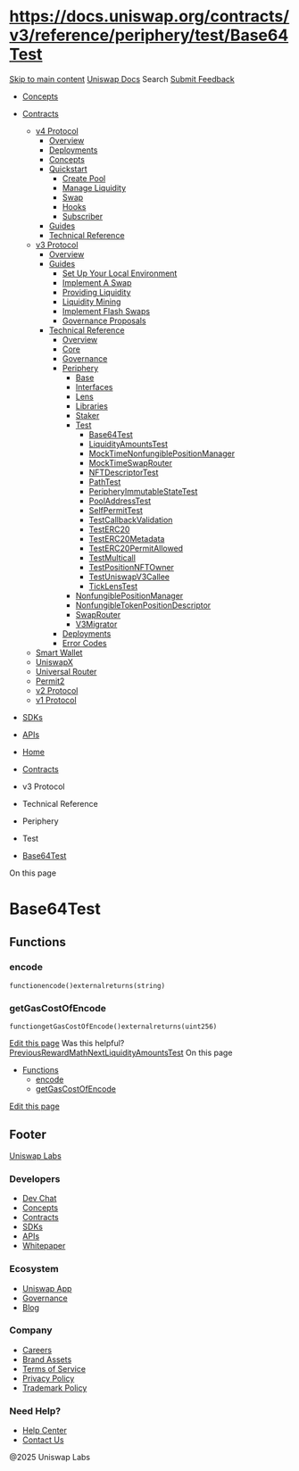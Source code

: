 # https://docs.uniswap.org/contracts/v3/reference/periphery/test/Base64Test

[Skip to main content](https://docs.uniswap.org/contracts/v3/reference/periphery/test/Base64Test#__docusaurus_skipToContent_fallback)
[Uniswap Docs](https://docs.uniswap.org/)
Search
[Submit Feedback](https://docs.google.com/forms/d/e/1FAIpQLSdjSkZam8KiatL9XACRVxCHjDJjaPGbls77PCXDKFn4JwykXg/viewform)
  * [Concepts](https://docs.uniswap.org/concepts/overview)
  * [Contracts](https://docs.uniswap.org/contracts/v4/overview)
    * [v4 Protocol](https://docs.uniswap.org/contracts/v4/overview)
      * [Overview](https://docs.uniswap.org/contracts/v4/overview)
      * [Deployments](https://docs.uniswap.org/contracts/v4/deployments)
      * [Concepts](https://docs.uniswap.org/contracts/v4/concepts/v4-vs-v3)
      * [Quickstart](https://docs.uniswap.org/contracts/v4/quickstart/create-pool)
        * [Create Pool](https://docs.uniswap.org/contracts/v4/quickstart/create-pool)
        * [Manage Liquidity](https://docs.uniswap.org/contracts/v4/quickstart/manage-liquidity/setup-liquidity)
        * [Swap](https://docs.uniswap.org/contracts/v4/quickstart/swap)
        * [Hooks](https://docs.uniswap.org/contracts/v4/quickstart/hooks/setup)
        * [Subscriber](https://docs.uniswap.org/contracts/v4/quickstart/subscriber)
      * [Guides](https://docs.uniswap.org/contracts/v4/guides/hooks/your-first-hook)
      * [Technical Reference](https://docs.uniswap.org/contracts/v4/reference/errors/)
    * [v3 Protocol](https://docs.uniswap.org/contracts/v3/overview)
      * [Overview](https://docs.uniswap.org/contracts/v3/overview)
      * [Guides](https://docs.uniswap.org/contracts/v3/guides/local-environment)
        * [Set Up Your Local Environment](https://docs.uniswap.org/contracts/v3/guides/local-environment)
        * [Implement A Swap](https://docs.uniswap.org/contracts/v3/guides/swaps/single-swaps)
        * [Providing Liquidity](https://docs.uniswap.org/contracts/v3/guides/providing-liquidity/setting-up)
        * [Liquidity Mining](https://docs.uniswap.org/contracts/v3/guides/liquidity-mining/overview)
        * [Implement Flash Swaps](https://docs.uniswap.org/contracts/v3/guides/flash-integrations/inheritance-constructors)
        * [Governance Proposals](https://docs.uniswap.org/contracts/v3/guides/governance/liscense-modifications)
      * [Technical Reference](https://docs.uniswap.org/contracts/v3/reference/overview)
        * [Overview](https://docs.uniswap.org/contracts/v3/reference/overview)
        * [Core](https://docs.uniswap.org/contracts/v3/reference/core/UniswapV3Factory)
        * [Governance](https://docs.uniswap.org/contracts/v3/reference/governance/overview)
        * [Periphery](https://docs.uniswap.org/contracts/v3/reference/periphery/base/BlockTimestamp)
          * [Base](https://docs.uniswap.org/contracts/v3/reference/periphery/base/BlockTimestamp)
          * [Interfaces](https://docs.uniswap.org/contracts/v3/reference/periphery/interfaces/IERC20Metadata)
          * [Lens](https://docs.uniswap.org/contracts/v3/reference/periphery/lens/Quoter)
          * [Libraries](https://docs.uniswap.org/contracts/v3/reference/periphery/libraries/Base64)
          * [Staker](https://docs.uniswap.org/contracts/v3/reference/periphery/staker/Design)
          * [Test](https://docs.uniswap.org/contracts/v3/reference/periphery/test/Base64Test)
            * [Base64Test](https://docs.uniswap.org/contracts/v3/reference/periphery/test/Base64Test)
            * [LiquidityAmountsTest](https://docs.uniswap.org/contracts/v3/reference/periphery/test/LiquidityAmountsTest)
            * [MockTimeNonfungiblePositionManager](https://docs.uniswap.org/contracts/v3/reference/periphery/test/MockTimeNonfungiblePositionManager)
            * [MockTimeSwapRouter](https://docs.uniswap.org/contracts/v3/reference/periphery/test/MockTimeSwapRouter)
            * [NFTDescriptorTest](https://docs.uniswap.org/contracts/v3/reference/periphery/test/NFTDescriptorTest)
            * [PathTest](https://docs.uniswap.org/contracts/v3/reference/periphery/test/PathTest)
            * [PeripheryImmutableStateTest](https://docs.uniswap.org/contracts/v3/reference/periphery/test/PeripheryImmutableStateTest)
            * [PoolAddressTest](https://docs.uniswap.org/contracts/v3/reference/periphery/test/PoolAddressTest)
            * [SelfPermitTest](https://docs.uniswap.org/contracts/v3/reference/periphery/test/SelfPermitTest)
            * [TestCallbackValidation](https://docs.uniswap.org/contracts/v3/reference/periphery/test/TestCallbackValidation)
            * [TestERC20](https://docs.uniswap.org/contracts/v3/reference/periphery/test/TestERC20)
            * [TestERC20Metadata](https://docs.uniswap.org/contracts/v3/reference/periphery/test/TestERC20Metadata)
            * [TestERC20PermitAllowed](https://docs.uniswap.org/contracts/v3/reference/periphery/test/TestERC20PermitAllowed)
            * [TestMulticall](https://docs.uniswap.org/contracts/v3/reference/periphery/test/TestMulticall)
            * [TestPositionNFTOwner](https://docs.uniswap.org/contracts/v3/reference/periphery/test/TestPositionNFTOwner)
            * [TestUniswapV3Callee](https://docs.uniswap.org/contracts/v3/reference/periphery/test/TestUniswapV3Callee)
            * [TickLensTest](https://docs.uniswap.org/contracts/v3/reference/periphery/test/TickLensTest)
          * [NonfungiblePositionManager](https://docs.uniswap.org/contracts/v3/reference/periphery/NonfungiblePositionManager)
          * [NonfungibleTokenPositionDescriptor](https://docs.uniswap.org/contracts/v3/reference/periphery/NonfungibleTokenPositionDescriptor)
          * [SwapRouter](https://docs.uniswap.org/contracts/v3/reference/periphery/SwapRouter)
          * [V3Migrator](https://docs.uniswap.org/contracts/v3/reference/periphery/V3Migrator)
        * [Deployments](https://docs.uniswap.org/contracts/v3/reference/deployments/)
        * [Error Codes](https://docs.uniswap.org/contracts/v3/reference/error-codes)
    * [Smart Wallet](https://docs.uniswap.org/contracts/smart-wallet/overview)
    * [UniswapX](https://docs.uniswap.org/contracts/uniswapx/overview)
    * [Universal Router](https://docs.uniswap.org/contracts/universal-router/overview)
    * [Permit2](https://docs.uniswap.org/contracts/permit2/overview)
    * [v2 Protocol](https://docs.uniswap.org/contracts/v2/overview)
    * [v1 Protocol](https://docs.uniswap.org/contracts/v1/overview)
  * [SDKs](https://docs.uniswap.org/sdk/v4/overview)
  * [APIs](https://docs.uniswap.org/api/subgraph/overview)


  * [Home](https://docs.uniswap.org/)
  * [Contracts](https://docs.uniswap.org/contracts/v4/overview)
  * v3 Protocol
  * Technical Reference
  * Periphery
  * Test
  * [Base64Test](https://docs.uniswap.org/contracts/v3/reference/periphery/test/Base64Test)


On this page
# Base64Test
## Functions[​](https://docs.uniswap.org/contracts/v3/reference/periphery/test/Base64Test#functions "Direct link to Functions")
### encode[​](https://docs.uniswap.org/contracts/v3/reference/periphery/test/Base64Test#encode "Direct link to encode")
```
functionencode()externalreturns(string)
```

### getGasCostOfEncode[​](https://docs.uniswap.org/contracts/v3/reference/periphery/test/Base64Test#getgascostofencode "Direct link to getGasCostOfEncode")
```
functiongetGasCostOfEncode()externalreturns(uint256)
```

[Edit this page](https://github.com/uniswap/uniswap-docs/tree/main/docs/contracts/v3/reference/periphery/test/Base64Test.md)
Was this helpful?
[PreviousRewardMath](https://docs.uniswap.org/contracts/v3/reference/periphery/staker/libraries/RewardMath)[NextLiquidityAmountsTest](https://docs.uniswap.org/contracts/v3/reference/periphery/test/LiquidityAmountsTest)
On this page
  * [Functions](https://docs.uniswap.org/contracts/v3/reference/periphery/test/Base64Test#functions)
    * [encode](https://docs.uniswap.org/contracts/v3/reference/periphery/test/Base64Test#encode)
    * [getGasCostOfEncode](https://docs.uniswap.org/contracts/v3/reference/periphery/test/Base64Test#getgascostofencode)


[Edit this page](https://github.com/uniswap/uniswap-docs/tree/main/docs/contracts/v3/reference/periphery/test/Base64Test.md)
## Footer
[Uniswap Labs](https://docs.uniswap.org/)
### Developers
  * [Dev Chat](https://discord.com/invite/uniswap)
  * [Concepts](https://docs.uniswap.org/concepts/overview)
  * [Contracts](https://docs.uniswap.org/contracts/v4/overview)
  * [SDKs](https://docs.uniswap.org/sdk/v4/overview)
  * [APIs](https://docs.uniswap.org/api/subgraph/overview)
  * [Whitepaper](https://app.uniswap.org/whitepaper-v4.pdf)


### Ecosystem
  * [Uniswap App](https://app.uniswap.org/)
  * [Governance](https://www.uniswapfoundation.org/governance)
  * [Blog](https://blog.uniswap.org/)


### Company
  * [Careers](https://boards.greenhouse.io/uniswaplabs)
  * [Brand Assets](https://github.com/Uniswap/brand-assets/raw/main/Uniswap%20Brand%20Assets.zip)
  * [Terms of Service](https://support.uniswap.org/hc/en-us/articles/30935100859661-Uniswap-Labs-Terms-of-Service)
  * [Privacy Policy](https://support.uniswap.org/hc/en-us/articles/30934457771405-Uniswap-Labs-Privacy-Policy)
  * [Trademark Policy](https://support.uniswap.org/hc/en-us/articles/30934762216973-Uniswap-Labs-Trademark-Guidelines)


### Need Help?
  * [Help Center](https://support.uniswap.org/)
  * [Contact Us](https://support.uniswap.org/hc/en-us/requests/new)


@2025 Uniswap Labs
[](https://github.com/uniswap/uniswap-docs)[](https://twitter.com/Uniswap)[](https://discord.com/invite/uniswap)
